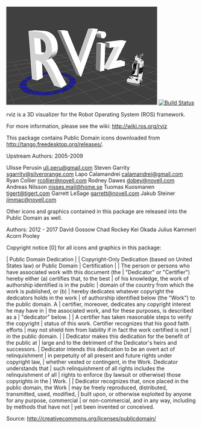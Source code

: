 ![rviz logo](https://raw.githubusercontent.com/ros-visualization/rviz/melodic-devel/images/splash.png)
[![Build Status](http://build.ros.org/buildStatus/icon?job=Mdev__rviz__ubuntu_bionic_amd64)](http://build.ros.org/view/Mdev/job/Mdev__rviz__ubuntu_bionic_amd64/)

rviz is a 3D visualizer for the Robot Operating System (ROS) framework.

For more information, please see the wiki: http://wiki.ros.org/rviz

This package contains Public Domain icons downloaded from
http://tango.freedesktop.org/releases/.

Upstream Authors:				2005-2009

  Ulisse Perusin <uli.peru@gmail.com>
  Steven Garrity <sgarrity@silverorange.com>
  Lapo Calamandrei <calamandrei@gmail.com>
  Ryan Collier <rcollier@novell.com>
  Rodney Dawes <dobey@novell.com>
  Andreas Nilsson <nisses.mail@home.se>
  Tuomas Kuosmanen <tigert@tigert.com>
  Garrett LeSage <garrett@novell.com>
  Jakub Steiner <jimmac@novell.com>

Other icons and graphics contained in this package are released into the
Public Domain as well.

Authors:          2012 - 2017
  David Gossow
  Chad Rockey
  Kei Okada
  Julius Kammerl
  Acorn Pooley

Copyright notice [0] for all icons and graphics in this package:

  | Public Domain Dedication
  |
  | Copyright-Only Dedication (based on United States law) or Public Domain
  | Certification
  |
  | The person or persons who have associated work with this document (the
  | "Dedicator" or "Certifier") hereby either (a) certifies that, to the best
  | of his knowledge, the work of authorship identified is in the public
  | domain of the country from which the work is published, or (b)
  | hereby dedicates whatever copyright the dedicators holds in the work
  | of authorship identified below (the "Work") to the public domain. A
  | certifier, moreover, dedicates any copyright interest he may have in
  | the associated work, and for these purposes, is described as a
  | "dedicator" below.
  |
  | A certifier has taken reasonable steps to verify the copyright
  | status of this work. Certifier recognizes that his good faith efforts
  | may not shield him from liability if in fact the work certified is not
  | in the public domain.
  |
  | Dedicator makes this dedication for the benefit of the public at
  | large and to the detriment of the Dedicator's heirs and successors.
  | Dedicator intends this dedication to be an overt act of relinquishment
  | in perpetuity of all present and future rights under copyright law,
  | whether vested or contingent, in the Work. Dedicator understands that
  | such relinquishment of all rights includes the relinquishment of all
  | rights to enforce (by lawsuit or otherwise) those copyrights in the
  | Work.
  |
  | Dedicator recognizes that, once placed in the public domain, the Work
  | may be freely reproduced, distributed, transmitted, used, modified,
  | built upon, or otherwise exploited by anyone for any purpose, commercial
  | or non-commercial, and in any way, including by methods that have not
  | yet been invented or conceived.

Source: http://creativecommons.org/licenses/publicdomain/

